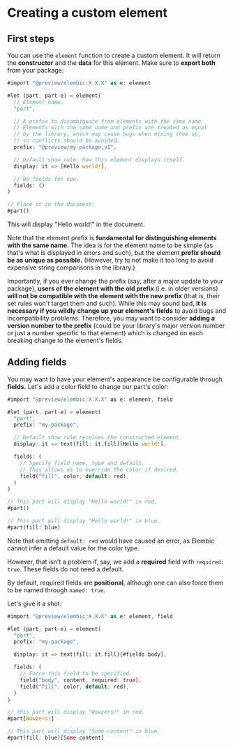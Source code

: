 # Creating a custom element

## First steps

You can use the `element` function to create a custom element.
It will return the **constructor** and the **data** for this element. Make sure to **export both** from your package:

```rs
#import "@preview/elembic:X.X.X" as e: element

#let (part, part-e) = element(
  // Element name.
  "part",

  // A prefix to disambiguate from elements with the same name.
  // Elements with the same name and prefix are treated as equal
  // by the library, which may cause bugs when mixing them up,
  // so conflicts should be avoided.
  prefix: "@preview/my-package,v1",

  // Default show rule: how this element displays itself.
  display: it => [Hello world!],

  // No fields for now.
  fields: ()
)

// Place it in the document:
#part()
```

This will display "Hello world!" in the document.

Note that the element prefix is **fundamental for distinguishing elements with the same name.** The idea is for the element name to be simple (as that's what is displayed in errors and such), but the element **prefix should be as unique as possible.** (However, try to not make it too long to avoid expensive string comparisons in the library.)

Importantly, if you ever change the prefix (say, after a major update to your package), **users of the element with the old prefix** (i.e. in older versions) **will not be compatible with the element with the new prefix** (that is, their set rules won't target them and such). While this may sound bad, **it is necessary if you wildly change up your element's fields** to avoid bugs and incompatibility problems. Therefore, you may want to consider **adding a version number to the prefix** (could be your library's major version number or just a number specific to that element) which is changed on each breaking change to the element's fields.

## Adding fields

You may want to have your element's appearance be configurable through **fields.**
Let's add a color field to change our part's color:

```rs
#import "@preview/elembic:X.X.X" as e: element, field

#let (part, part-e) = element(
  "part",
  prefix: "my-package",

  // Default show rule receives the constructed element.
  display: it => text(fill: it.fill)[Hello world!],

  fields: (
    // Specify field name, type and default.
    // This allows us to override the color if desired.
    field("fill", color, default: red),
  )
)

// This part will display "Hello world!" in red.
#part()

// This part will display "Hello world!" in blue.
#part(fill: blue)
```

Note that omitting `default: red` would have caused an error, as Elembic cannot infer a default value for the color type.

However, that isn't a problem if, say, we add a **required** field with `required: true`. These fields do not need a default.

By default, required fields are **positional**, although one can also force them to be named through `named: true`.

Let's give it a shot:

```rs
#import "@preview/elembic:X.X.X" as e: element, field

#let (part, part-e) = element(
  "part",
  prefix: "my-package",

  display: it => text(fill: it.fill)[#fields.body],

  fields: (
    // Force this field to be specified.
    field("body", content, required: true),
    field("fill", color, default: red),
  )
)

// This part will display "Wowzers!" in red.
#part[Wowzers!]

// This part will display "Some content" in blue.
#part(fill: blue)[Some content]
```
